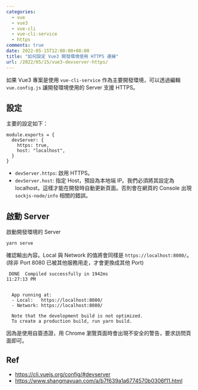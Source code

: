 ```yaml
---
categories:
  - vue
  - vue3
  - vue-cli
  - vue-cli-service
  - https
comments: true
date: 2022-05-15T12:00:00+08:00
title: "如何設定 Vue3 開發環境使用 HTTPS 連線"
url: /2022/05/15/vue3-devserver-https/
---
```


如果 Vue3 專案是使用 `vue-cli-service` 作為主要開發環境，可以透過編輯 `vue.config.js` 讓開發環境使用的 Server 支援 HTTPS。

## 設定

主要的設定如下：

```
module.exports = {
  devServer: {
    https: true,
    host: "localhost",
  }
}
```

- `devServer.https`: 啟用 HTTPS。
- `devServer.host`: 指定 Host，預設為本地端 IP。我們必須將其設定為 localhost，這樣才能在開發時自動更新頁面。否則會在網頁的 Console 出現 `sockjs-node/info` 相關的錯誤。

## 啟動 Server

啟動開發環境的 Server

```
yarn serve
```

確認輸出內容。Local 與 Network 的值將會同樣是 `https://localhost:8080/`。(除非 Port 8080 已被其他服務用走，才會更換成其他 Port)

```
 DONE  Compiled successfully in 1942ms                                                       11:27:13 PM


  App running at:
  - Local:   https://localhost:8080/ 
  - Network: https://localhost:8080/

  Note that the development build is not optimized.
  To create a production build, run yarn build.
```

因為是使用自簽憑證，用 Chrome 瀏覽頁面時會出現不安全的警告，要求訪問頁面即可。

## Ref

- https://cli.vuejs.org/config/#devserver
- https://www.shangmayuan.com/a/b7f639a1a6774570b0306f11.html
